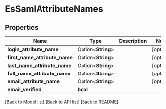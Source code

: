 # EsSamlAttributeNames

## Properties

Name | Type | Description | Notes
------------ | ------------- | ------------- | -------------
**login_attribute_name** | Option<**String**> |  | [optional]
**first_name_attribute_name** | Option<**String**> |  | [optional]
**last_name_attribute_name** | Option<**String**> |  | [optional]
**full_name_attribute_name** | Option<**String**> |  | [optional]
**email_attribute_name** | Option<**String**> |  | [optional]
**email_verified** | **bool** |  | 

[[Back to Model list]](../README.md#documentation-for-models) [[Back to API list]](../README.md#documentation-for-api-endpoints) [[Back to README]](../README.md)


